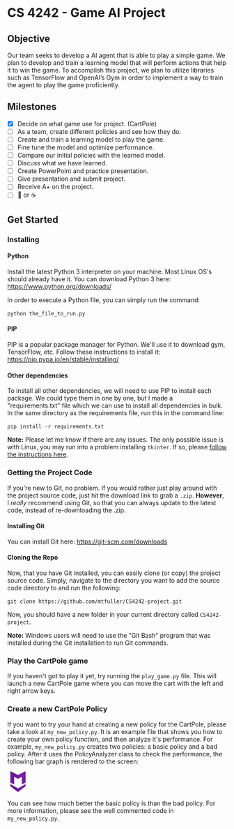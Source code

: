 # CS 4242 - Game AI Project
## Objective
Our team seeks to develop a AI agent that is able to play a simple game. We plan to develop and train a learning model that will perform actions that help it to win the game. To accomplish this project, we plan to utilize libraries such as TensorFlow and OpenAI’s Gym in order to implement a way to train the agent to play the game proficiently.
## Milestones
 - [x] Decide on what game use for project. (CartPole)
 - [ ] As a team, create different policies and see how they do.
 - [ ] Create and train a learning model to play the game.
 - [ ] Fine tune the model and optimize performance.
 - [ ] Compare our initial policies with the learned model.
 - [ ] Discuss what we have learned.
 - [ ] Create PowerPoint and practice presentation.
 - [ ] Give presentation and submit project.
 - [ ] Receive A+ on the project.
 - [ ] :beer: or :coffee:

## Get Started
### Installing
#### Python
Install the latest Python 3 interpreter on your machine. Most Linux OS's should already have it. You can download Python 3 here:  <https://www.python.org/downloads/>

In order to execute a Python file, you can simply run the command:
```
python the_file_to_run.py
```

#### PIP
PIP is a popular package manager for Python. We'll use it to download gym, TensorFlow, etc. Follow these instructions to install it:  <https://pip.pypa.io/en/stable/installing/>

#### Other dependencies
To install all other dependencies, we will need to use PIP to install each package. We could type them in one by one, but I made a "requirements.txt" file which we can use to install all dependencies in bulk. In the same directory as the requirements file, run this in the command line:
```
pip install -r requirements.txt
```
**Note:** Please let me know if there are any issues. The only possible issue is with Linux, you may run into a problem installing `tkinter`. If so, please [follow the instructions here](https://stackoverflow.com/questions/4783810/install-tkinter-for-python).

### Getting the Project Code
If you're new to Git, no problem. If you would rather just play around with the project source code, just hit the download link to grab a `.zip`. **However**, I *really* recommend using Git, so that you can always update to the latest code, instead of re-downloading the .zip.

#### Installing Git
You can install Git here: <https://git-scm.com/downloads>

#### Cloning the Repo
Now, that you have Git installed, you can easily clone (or copy) the project source code. Simply, navigate to the directory you want to add the source code directory to and run the following:
```
git clone https://github.com/mtfuller/CS4242-project.git
```
Now, you should have a new folder in your current directory called `CS4242-project`.

**Note:** Windows users will need to use the "Git Bash" program that was installed during the Git installation to run Git commands.

### Play the CartPole game
If you haven't got to play it yet, try running the `play_game.py` file. This will launch a new CartPole game where you can move the cart with the left and right arrow keys.

### Create a new CartPole Policy
If you want to try your hand at creating a new policy for the CartPole, please take a look at `my_new_policy.py`. It is an example file that shows you how to create your own policy function, and then analyze it's performance. For example, `my_new_policy.py` creates two policies: a basic policy and a bad policy. After it uses the PolicyAnalyzer class to check the performance, the following bar graph is rendered to the screen:

![alt text](https://github.com/adam-p/markdown-here/raw/master/src/common/images/icon48.png "Logo Title Text 1")

You can see how much better the basic policy is than the bad policy. For more information, please see the well commented code in `my_new_policy.py`.
